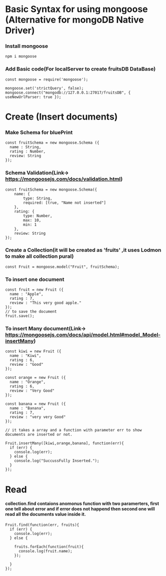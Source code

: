 # Basic Syntax for using mongoose (Alternative for mongoDB Native Driver)
### Install mongoose
    npm i mongoose

### Add Basic code(For localServer to create fruitsDB DataBase)
    const mongoose = require('mongoose');

    mongoose.set('strictQuery', false);
    mongoose.connect("mongodb://127.0.0.1:27017/fruitsDB", { useNewUrlParser: true });
    
# Create (Insert documents)
### Make Schema for bluePrint
    const fruitSchema = new mongoose.Schema ({
      name : String,
      rating : Number,
      review: String
    });

### Schema Validation(Link-> https://mongoosejs.com/docs/validation.html)
    const fruitSchema = new mongoose.Schema({
        name: {
            type: String,
            required: [true, "Name not inserted"]
        },
        rating: {
            type: Number,
            max: 10,
            min: 1
        },
        review: String
    });
### Create a Collection(it will be created as 'fruits' ,it uses Lodmon to make all collection pural)
    const Fruit = mongoose.model("Fruit", fruitSchema);

### To insert one document
    const fruit = new Fruit ({
      name : "Apple",
      rating : 7,
      review : "This very good apple."
    });
    // to save the document
    fruit.save();
    
### To insert Many document(Link-> https://mongoosejs.com/docs/api/model.html#model_Model-insertMany)
    const kiwi = new Fruit ({
      name : "Kiwi",
      rating : 6,
      review : "Good"
    });

    const orange = new Fruit ({
      name : "Orange",
      rating : 6,
      review : "Very Good"
    });

    const banana = new Fruit ({
      name : "Banana",
      rating : 7,
      review : "very very Good"
    });
    
    // it takes a array and a function with parameter err to show documents are inserted or not.
    
    Fruit.insertMany([kiwi,orange,banana], function(err){
      if (err) {
        console.log(err);
      } else {
        console.log("SuccussFully Inserted.");
      }
    });
    
# Read
#### collection.find contaions anomonus function with two paramerters, first one tell about error and if error does not happend then second one will read all the documents value inside it. 
    Fruit.find(function(err, fruits){
      if (err) {
        console.log(err);
      } else {
      
        fruits.forEach(function(fruit){
          console.log(fruit.name);
        });
        
      }
    });
